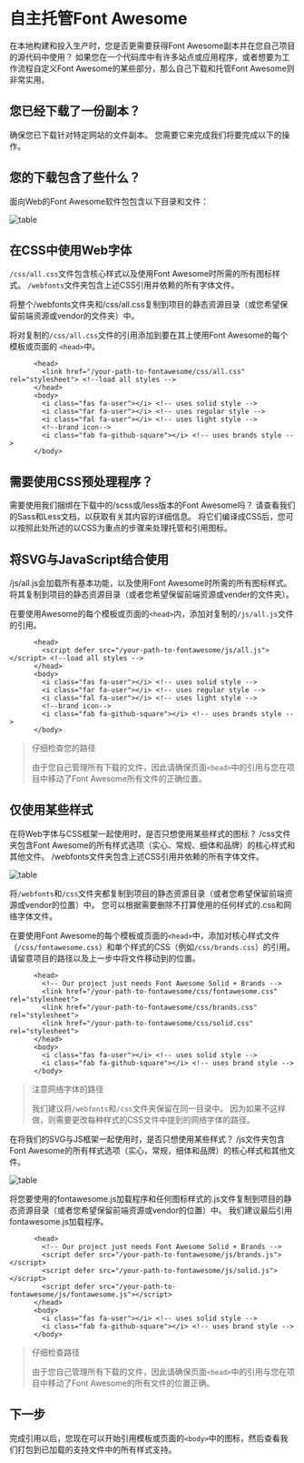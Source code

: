 # 自主托管Font Awesome

在本地构建和投入生产时，您是否更需要获得Font Awesome副本并在您自己项目的源代码中使用？ 如果您在一个代码库中有许多站点或应用程序，或者想要为工作流程自定义Font Awesome的某些部分，那么自己下载和托管Font Awesome则非常实用。

## 您已经下载了一份副本？

确保您已下载针对特定网站的文件副本。 您需要它来完成我们将要完成以下的操作。

## 您的下载包含了些什么？

面向Web的Font Awesome软件包包含以下目录和文件：

![table](/images/fontawesome/fa5/git-1.png)

## 在CSS中使用Web字体

`/css/all.css`文件包含核心样式以及使用Font Awesome时所需的所有图标样式。 `/webfonts`文件夹包含上述CSS引用并依赖的所有字体文件。

将整个/webfonts文件夹和/css/all.css复制到项目的静态资源目录（或您希望保留前端资源或vendor的文件夹）中。

将对复制的`/css/all.css`文件的引用添加到要在其上使用Font Awesome的每个模板或页面的 `<head>`中。

       

          <head>
            <link href="/your-path-to-fontawesome/css/all.css" rel="stylesheet"> <!--load all styles -->
          </head>
          <body>
            <i class="fas fa-user"></i> <!-- uses solid style -->
            <i class="far fa-user"></i> <!-- uses regular style -->
            <i class="fal fa-user"></i> <!-- uses light style -->
            <!--brand icon-->
            <i class="fab fa-github-square"></i> <!-- uses brands style -->
          </body>
        

    
## 需要使用CSS预处理程序？

需要使用我们捆绑在下载中的/scss或/less版本的Font Awesome吗？ 请查看我们的Sass和Less文档，以获取有关其内容的详细信息。 将它们编译成CSS后，您可以按照此处所述的以CSS为重点的步骤来处理托管和引用图标。

## 将SVG与JavaScript结合使用

/js/all.js会加载所有基本功能，以及使用Font Awesome时所需的所有图标样式。 将其复制到项目的静态资源目录（或者您希望保留前端资源或vender的文件夹）。

在要使用Awesome的每个模板或页面的`<head>`内，添加对复制的`/js/all.js`文件的引用。

       

          <head>
            <script defer src="/your-path-to-fontawesome/js/all.js"></script> <!--load all styles -->
          </head>
          <body>
            <i class="fas fa-user"></i> <!-- uses solid style -->
            <i class="far fa-user"></i> <!-- uses regular style -->
            <i class="fal fa-user"></i> <!-- uses light style -->
            <!--brand icon-->
            <i class="fab fa-github-square"></i> <!-- uses brands style -->
          </body>
        

    
> 仔细检查您的路径
>
> 由于您自己管理所有下载的文件，因此请确保页面`<head>`中的引用与您在项目中移动了Font Awesome所有文件的正确位置。

## 仅使用某些样式

在将Web字体与CSS框架一起使用时，是否只想使用某些样式的图标？ /css文件夹包含Font Awesome的所有样式选项（实心、常规、细体和品牌）的核心样式和其他文件。 /webfonts文件夹包含上述CSS引用并依赖的所有字体文件。

![table](/images/fontawesome/fa5/git-2.png)

将`/webfonts`和`/css`文件夹都复制到项目的静态资源目录（或者您希望保留前端资源或vendor的位置）中。 您可以根据需要删除不打算使用的任何样式的.css和网络字体文件。

在要使用Font Awesome的每个模板或页面的`<head>`中，添加对核心样式文件（`/css/fontawesome.css`）和单个样式的CSS（例如`/css/brands.css`）的引用。 请留意项目的路径以及上一步中将文件移动到的位置。

       

          <head>
            <!-- Our project just needs Font Awesome Solid + Brands -->
            <link href="/your-path-to-fontawesome/css/fontawesome.css" rel="stylesheet">
            <link href="/your-path-to-fontawesome/css/brands.css" rel="stylesheet">
            <link href="/your-path-to-fontawesome/css/solid.css" rel="stylesheet">
          </head>
          <body>
            <i class="fas fa-user"></i> <!-- uses solid style -->
            <i class="fab fa-github-square"></i> <!-- uses brand style -->
          </body>
        

    
> 注意网络字体的路径
>
>我们建议将`/webfonts`和`/css`文件夹保留在同一目录中。 因为如果不这样做，则需要更改每种样式的CSS文件中提到的网络字体的路径。

在将我们的SVG与JS框架一起使用时，是否只想使用某些样式？ /js文件夹包含Font Awesome的所有样式选项（实心，常规，细体和品牌）的核心样式和其他文件。

![table](/images/fontawesome/fa5/git-3.png)


将您要使用的fontawesome.js加载程序和任何图标样式的.js文件复制到项目的静态资源目录（或者您希望保留前端资源或vendor的位置）中。 我们建议最后引用fontawesome.js加载程序。

       

          <head>
            <!-- Our project just needs Font Awesome Solid + Brands -->
            <script defer src="/your-path-to-fontawesome/js/brands.js"></script>
            <script defer src="/your-path-to-fontawesome/js/solid.js"></script>
            <script defer src="/your-path-to-fontawesome/js/fontawesome.js"></script>
          </head>
          <body>
            <i class="fas fa-user"></i> <!-- uses solid style -->
            <i class="fab fa-github-square"></i> <!-- uses brand style -->
          </body>
        

    
> 仔细检查路径
>
> 由于您自己管理所有下载的文件，因此请确保页面`<head>`中的引用与您在项目中移动了Font Awesome的所有文件的位置正确。

## 下一步

完成引用以后，您现在可以开始引用模板或页面的`<body>`中的图标，然后查看我们打包到已加载的支持文件中的所有样式支持。